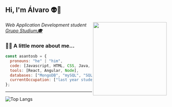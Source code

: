 <h2> Hi, I'm Álvaro 👽🚀</h2>
<img align='right' src="https://i.pinimg.com/originals/e4/26/70/e426702edf874b181aced1e2fa5c6cde.gif" width="230">
<p><em>Web Application Development student <a href="https://grupostudium.com/">Grupo Studium🎓</a></br>
</em></p>
              
### 👨‍💻 A little more about me...  

```javascript
const asantosb = {
  pronouns: "he" | "him",
  code: [Javascript, HTML, CSS, Java, PHP],
  tools: [React, Angular, Node],
  databases: ["MongoDB", "mySQL", "SQLServer"],
  currentOccupation: ["last year student, open for job opportunities"]
};
```
---
![Top Langs](https://github-readme-stats.vercel.app/api/top-langs/?username=carleovaz&layout=compact&theme=dark)
